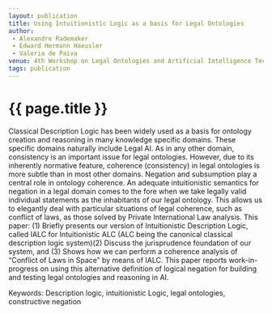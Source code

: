 ```yaml
---
layout: publication
title: Using Intuitionistic Logic as a basis for Legal Ontologies
author:
 - Alexandre Rademaker
 - Edward Hermann Haeusler
 - Valeria de Paiva
venue: 4th Workshop on Legal Ontologies and Artificial Intelligence Techniques,2010   
tags: publication
---
```


{{ page.title }}
================

Classical Description Logic has been widely used as a basis for
ontology creation and reasoning in many knowledge specific
domains. These specific domains naturally include Legal AI. As in any
other domain, consistency is an important issue for legal ontologies.
However, due to its inherently normative feature, coherence
(consistency) in legal ontologies is more subtle than in most other
domains. Negation and subsumption play a central role in ontology
coherence. An adequate intuitionistic semantics for negation in a
legal domain comes to the fore when we take legally valid individual
statements as the inhabitants of our legal ontology. This allows us to
elegantly deal with particular situations of legal coherence, such as
conflict of laws, as those solved by Private International Law
analysis. This paper: (1) Briefly presents our version of
Intuitionistic Description Logic, called IALC for Intuitionistic ALC
(ALC being the canonical classical description logic system)(2)
Discuss the jurisprudence foundation of our system, and (3) Shows how
we can perform a coherence analysis of “Conflict of Laws in Space” by
means of IALC. This paper reports work-in-progress on using this
alternative definition of logical negation for building and testing
legal ontologies and reasoning in AI.

Keywords: Description logic, intuitionistic Logic, legal ontologies, constructive negation

